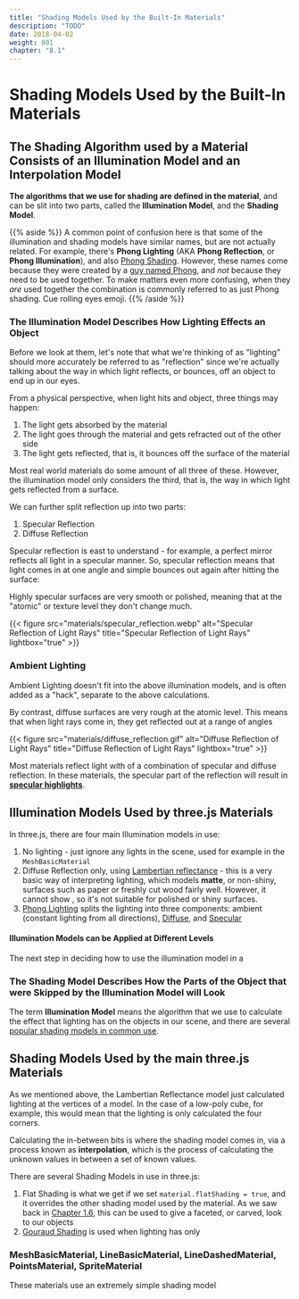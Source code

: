 ```yaml
---
title: "Shading Models Used by the Built-In Materials"
description: "TODO"
date: 2018-04-02
weight: 801
chapter: "8.1"
---
```



# Shading Models Used by the Built-In Materials

## The Shading Algorithm used by a Material Consists of an Illumination Model and an Interpolation Model

**The algorithms that we use for shading are defined in the material**, and can be slit into two parts, called the **Illumination Model**, and the **Shading Model**.

{{% aside %}}
A common point of confusion here is that some of the illumination and shading models have similar names, but are not actually related. For example, there's **Phong Lighting** (AKA **Phong Reflection**, or **Phong Illumination**), and also [Phong Shading](https://en.wikipedia.org/wiki/Phong_shading). However, these names come because they were created by a [guy named Phong](https://en.wikipedia.org/wiki/Bui_Tuong_Phong), and _not_ because they need to be used together. To make matters even more confusing, when they _are_ used together the combination is commonly referred to as just Phong shading. Cue rolling eyes emoji.
{{% /aside %}}

### The Illumination Model Describes How Lighting Effects an Object

Before we look at them, let's note that what we're thinking of as "lighting" should more accurately be referred to as "reflection" since we're actually talking about the way in which light reflects, or bounces, off an object to end up in our eyes.

From a physical perspective, when light hits and object, three things may happen:

1. The light gets absorbed by the material
2. The light goes through the material and gets refracted out of the other side
3. The light gets reflected, that is, it bounces off the surface of the material

Most real world materials do some amount of all three of these. However, the illumination model only considers the third, that is, the way in which light gets reflected from a surface.

We can further split reflection up into two parts:

1. Specular Reflection
2. Diffuse Reflection

Specular reflection is east to understand - for example, a perfect mirror reflects all light in a specular manner. So, specular reflection means that light comes in at one angle and simple bounces out again after hitting the surface:

Highly specular surfaces are very smooth or polished, meaning that at the "atomic" or texture level they don't change much.

{{< figure src="materials/specular_reflection.webp" alt="Specular Reflection of Light Rays" title="Specular Reflection of Light Rays" lightbox="true" >}}

### Ambient Lighting

Ambient Lighting doesn't fit into the above illumination models, and is often added as a "hack", separate to the above calculations.

By contrast, diffuse surfaces are very rough at the atomic level. This means that when light rays come in, they get reflected out at a range of angles

{{< figure src="materials/diffuse_reflection.gif" alt="Diffuse Reflection of Light Rays" title="Diffuse Reflection of Light Rays" lightbox="true" >}}

Most materials reflect light with of a combination of specular and diffuse reflection. In these materials, the specular part of the reflection will result in [**specular highlights**](https://en.wikipedia.org/wiki/Specular_highlight).

## Illumination Models Used by three.js Materials

In three.js, there are four main Illumination models in use:

1. No lighting - just ignore any lights in the scene, used for example in the `MeshBasicMaterial`
2. Diffuse Reflection only, using [Lambertian reflectance](https://en.wikipedia.org/wiki/Lambertian_reflectance) - this is a very basic way of interpreting lighting, which models **matte**, or non-shiny, surfaces such as paper or freshly cut wood fairly well. However, it cannot show , so it's not suitable for polished or shiny surfaces.
3. [Phong Lighting](https://en.wikipedia.org/wiki/Phong_reflection_model) splits the lighting into three components: ambient (constant lighting from all directions), [Diffuse](https://en.wikipedia.org/wiki/Diffuse_reflection), and [Specular](https://en.wikipedia.org/wiki/Specular_reflection)

#### Illumination Models can be Applied at Different Levels

The next step in deciding how to use the illumination model in a

### The Shading Model Describes How the Parts of the Object that were Skipped by the Illumination Model will Look

The term **Illumination Model** means the algorithm that we use to calculate the effect that lighting has on the objects in our scene, and there are several [popular shading models in common use](https://en.wikipedia.org/wiki/List_of_common_shading_algorithms).

## Shading Models Used by the main three.js Materials

As we mentioned above, the Lambertian Reflectance model just calculated lighting at the vertices of a model. In the case of a low-poly cube, for example, this would mean that the lighting is only calculated the four corners.

Calculating the in-between bits is where the shading model comes in, via a process known as **interpolation**, which is the process of calculating the unknown values in between a set of known values.

There are several Shading Models in use in three.js:

1. Flat Shading is what we get if we set `material.flatShading = true`, and it overrides the other shading model used by the material. As we saw back in [Chapter 1.6](/book/first-steps/shapes-transformations/#create-materials), this can be used to give a faceted, or carved, look to our objects
2. [Gouraud Shading](https://en.wikipedia.org/wiki/Gouraud_shading) is used when lighting has only

### MeshBasicMaterial, LineBasicMaterial, LineDashedMaterial, PointsMaterial, SpriteMaterial

These materials use an extremely simple shading model

